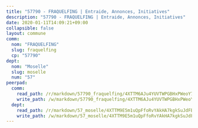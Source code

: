 ```yaml
---
title: "57790 - FRAQUELFING | Entraide, Annonces, Initiatives"
description: "57790 - FRAQUELFING | Entraide, Annonces, Initiatives"
date: 2020-01-11T14:09:21+09:00
collapsible: false
layout: commune
comm:
  nom: "FRAQUELFING"
  slug: fraquelfing
  cp: "57790"
dept:
  nom: "Moselle"
  slug: moselle
  num: "57"
peerpad:
  comm:
    read_path: /r/markdown/57790_fraquelfing/4XTTM6AJu4YUVTWPGBHxPWeoY7mydtpBoWUSKMTQrGwbeoGHx
    write_path: /w/markdown/57790_fraquelfing/4XTTM6AJu4YUVTWPGBHxPWeoY7mydtpBoWUSKMTQrGwbeoGHx-K3TgUkBoeLgyLm9EwLvXYxhUp8ZBJgocCQia3NHWJSMDmAGaJBKNR5cVWibUYS2vH8Lcmdi4mT9AKWSLx9Gm3q22VA5oHy8Bg3smSUmBaZU3LzA1h45TcNUovbMXgvtpshiLcS9Q
  dept:
    read_path: /r/markdown/57_moselle/4XTTM9E5m1uQpFfoRvYAkHA7kgkSuJdFBSCmoLnZ6YvxmqAKj
    write_path: /w/markdown/57_moselle/4XTTM9E5m1uQpFfoRvYAkHA7kgkSuJdFBSCmoLnZ6YvxmqAKj-K3TgTxpsRhjGfb3pJqDaX4rYTLkyLoK3BLA4awBfhTSCoyNhResrhhmfsEF8aKnccedt5XoBzWeRYfKxQxNKv71ETcpGharLRE7rdgTKY3uSaW3Du2dz8v23YEY268mfYmweTFnR
---
```


